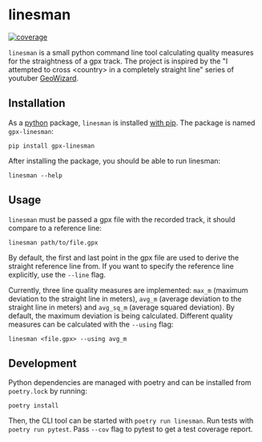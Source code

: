 # linesman
[![coverage](https://codecov.io/gh/burrscurr/linesman/branch/master/graph/badge.svg?token=LTDZFKEX4N)](https://codecov.io/gh/burrscurr/linesman)

`linesman` is a small python command line tool calculating quality measures for
the straightness of a gpx track. The project is inspired by the "I attempted to
cross \<country\> in a completely straight line" series of youtuber
[GeoWizard](https://www.youtube.com/channel/UCW5OrUZ4SeUYkUg1XqcjFYA).

## Installation

As a [python](https://python.org) package, `linesman` is installed [with
pip](https://datatofish.com/install-package-python-using-pip/). The
package is named `gpx-linesman`:

```
pip install gpx-linesman
```

After installing the package, you should be able to run linesman:

```
linesman --help
```

## Usage

`linesman` must be passed a gpx file with the recorded track, it should compare
to a reference line:

```
linesman path/to/file.gpx
```

By default, the first and last point in the gpx file are used to derive the
straight reference line from. If you want to specify the reference line
explicitly, use the `--line` flag.

Currently, three line quality measures are implemented: `max_m` (maximum
deviation to the straight line in meters), `avg_m` (average deviation to the
straight line in meters) and `avg_sq_m` (average squared deviation). By default,
the maximum deviation is being calculated. Different quality measures can be
calculated with the `--using` flag:

```
linesman <file.gpx> --using avg_m
```

## Development

Python dependencies are managed with poetry and can be installed from
`poetry.lock` by running:

```
poetry install
```

Then, the CLI tool can be started with `poetry run linesman`. Run tests with
`poetry run pytest`. Pass `--cov` flag to pytest to get a test coverage report.

